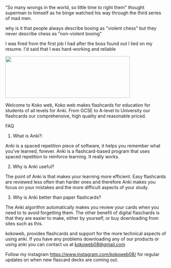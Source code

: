 "So many wrongs in the world, so little time to right them" thought superman to himself as he binge watched his way through the third series of mad men.

why is it that people always describe boxing as "violent chess" but they never describe chess as "non-violent boxing"

I was fired from the first job I had after the boss found out I lied on my resume. I'd said that I was hard-working and reliable



[<img align="center" width="390" height="130" src="https://i.imgur.com/HlpOH0C.jpg">](https://payhip.com/marksteadman)


Welcome to Koko web, Koko web makes flashcards for education for students of all levels for Anki. From GCSE to A-level to University our flashcards our comprehensive, high quality and reasonable priced.


FAQ

1. What is Anki?:

Anki is a spaced repetition piece of software, it helps you remember what you’ve learned, forever. Anki is a flashcard-based program that uses spaced repetition to reinforce learning. It really works.

2. Why is Anki useful?

The point of Anki is that makes your learning more efficient. Easy flashcards are reviewed less often than harder ones and therefore Anki makes you focus on your mistakes and the more difficult aspects of your study.

3. Why is Anki better than paper flashcards?

The Anki algorithm automatically makes you review your cards when you need to to avoid forgetting them. The other benefit of digital flaschards is that they are easier to make, either by yourself, or buy downloading from sites such as this.

kokoweb, provides flashcards and support for the more technical aspects of using anki. If you have any problems downloading any of our products or using anki you can contact us at kokoweb08@gmail.com

Follow my instagram https://www.instagram.com/kokoweb08/ for regular updates on when new flascard decks are coming out.

